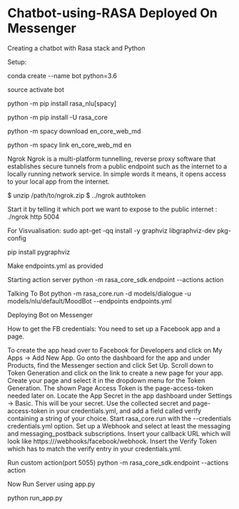 # Chatbot-using-RASA Deployed On Messenger
Creating a chatbot with Rasa stack and Python

Setup:

conda create --name bot python=3.6

source activate bot

python -m pip install rasa_nlu[spacy]

python -m pip install -U rasa_core

python -m spacy download en_core_web_md

python -m spacy link en_core_web_md en

Ngrok
Ngrok is a multi-platform tunnelling, reverse proxy software that establishes secure tunnels from a public endpoint such as the internet to a locally running network service. In simple words it means, it opens access to your local app from the internet.

$ unzip /path/to/ngrok.zip
$ ../ngrok authtoken <token>

Start it by telling it which port we want to expose to the public internet : ./ngrok http 5004

For Visvualisation:
sudo apt-get -qq install -y graphviz libgraphviz-dev pkg-config

pip install pygraphviz

Make endpoints.yml as provided

Starting action server
python -m rasa_core_sdk.endpoint --actions action

Talking To Bot
python -m rasa_core.run -d models/dialogue -u models/nlu/default/MoodBot --endpoints endpoints.yml   

Deploying Bot on Messenger

How to get the FB credentials: You need to set up a Facebook app and a page.

To create the app head over to Facebook for Developers and click on My Apps -> Add New App.
Go onto the dashboard for the app and under Products, find the Messenger section and click Set Up. Scroll down to Token Generation and click on the link to create a new page for your app.
Create your page and select it in the dropdown menu for the Token Generation. The shown Page Access Token is the page-access-token needed later on.
Locate the App Secret in the app dashboard under Settings -> Basic. This will be your secret.
Use the collected secret and page-access-token in your credentials.yml, and add a field called verify containing a string of your choice. Start rasa_core.run with the --credentials credentials.yml option.
Set up a Webhook and select at least the messaging and messaging_postback subscriptions. Insert your callback URL which will look like https://<ngrok website>/webhooks/facebook/webhook. Insert the Verify Token which has to match the verify entry in your credentials.yml.

Run custom action(port 5055)
python -m rasa_core_sdk.endpoint --actions action

Now Run Server using app.py

python run_app.py


